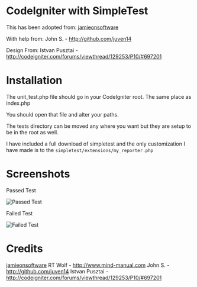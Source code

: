 # CodeIgniter with SimpleTest

This has been adopted from:
[jamieonsoftware](http://jamieonsoftware.com/blog/entry/setting-up-the-perfect-codeigniter-tdd-environment "CodeIgniter TDD")

With help from: 
John S. - <http://github.com/juven14>

Design From:
Istvan Pusztai - <http://codeigniter.com/forums/viewthread/129253/P10/#697201>

# Installation

The unit_test.php file should go in your CodeIgniter root. The same place as index.php

You should open that file and alter your paths. 

The tests directory can be moved any where you want but they are setup to be in the root as well. 

I have included a full download of simpletest and the only customization I have made is to the `simpletest/extensions/my_reporter.php`

# Screenshots

Passed Test

![Passed Test](http://github.com/ericbarnes/codeigniter-simpletest/raw/master/screenshots/passed.png "Passed Test")

Failed Test

![Failed Test](http://github.com/ericbarnes/codeigniter-simpletest/raw/master/screenshots/failed.png "Failed Test")

# Credits 

[jamieonsoftware](http://jamieonsoftware.com/blog/entry/setting-up-the-perfect-codeigniter-tdd-environment "CodeIgniter TDD")
RT Wolf - <http://www.mind-manual.com>
John S. - <http://github.com/juven14>
Istvan Pusztai - <http://codeigniter.com/forums/viewthread/129253/P10/#697201>